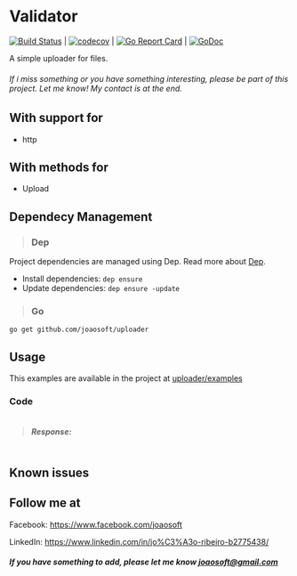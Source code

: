 Validator
================

[![Build Status](https://travis-ci.org/joaosoft/uploader.svg?branch=master)](https://travis-ci.org/joaosoft/uploader) | [![codecov](https://codecov.io/gh/joaosoft/uploader/branch/master/graph/badge.svg)](https://codecov.io/gh/joaosoft/uploader) | [![Go Report Card](https://goreportcard.com/badge/github.com/joaosoft/uploader)](https://goreportcard.com/report/github.com/joaosoft/uploader) | [![GoDoc](https://godoc.org/github.com/joaosoft/uploader?status.svg)](https://godoc.org/github.com/joaosoft/uploader)

A simple uploader for files.

###### If i miss something or you have something interesting, please be part of this project. Let me know! My contact is at the end.

## With support for
* http 

## With methods for
* Upload

## Dependecy Management
>### Dep

Project dependencies are managed using Dep. Read more about [Dep](https://github.com/golang/dep).
* Install dependencies: `dep ensure`
* Update dependencies: `dep ensure -update`


>### Go
```
go get github.com/joaosoft/uploader
```

## Usage 
This examples are available in the project at [uploader/examples](https://github.com/joaosoft/uploader/tree/master/examples)

### Code
```go

```

> ##### Response:
```go

```

## Known issues

## Follow me at
Facebook: https://www.facebook.com/joaosoft

LinkedIn: https://www.linkedin.com/in/jo%C3%A3o-ribeiro-b2775438/

##### If you have something to add, please let me know joaosoft@gmail.com
